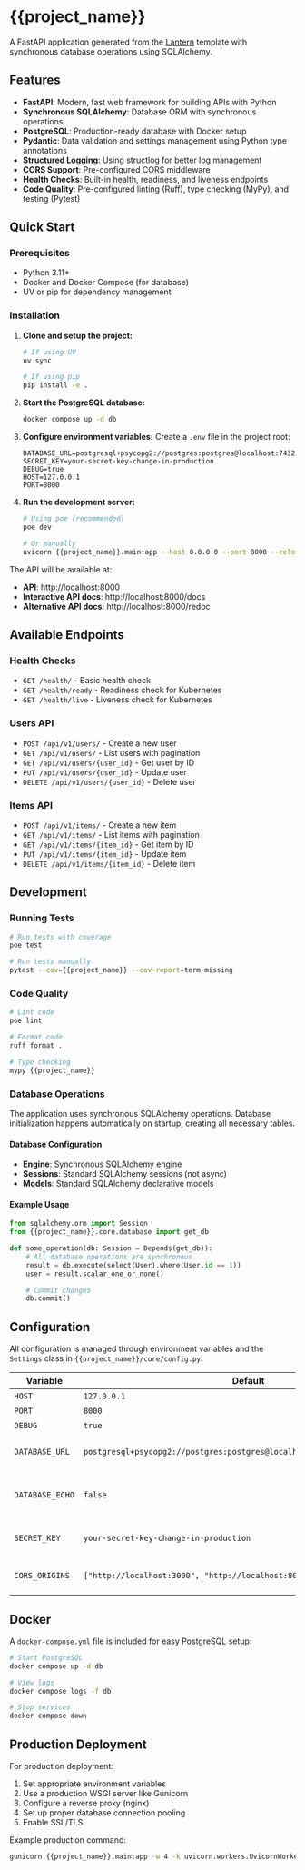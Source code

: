 # {{project_name}}

A FastAPI application generated from the [Lantern](https://lantern.bitsetters.com) template with synchronous database operations using SQLAlchemy.

## Features

- **FastAPI**: Modern, fast web framework for building APIs with Python
- **Synchronous SQLAlchemy**: Database ORM with synchronous operations
- **PostgreSQL**: Production-ready database with Docker setup
- **Pydantic**: Data validation and settings management using Python type annotations
- **Structured Logging**: Using structlog for better log management
- **CORS Support**: Pre-configured CORS middleware
- **Health Checks**: Built-in health, readiness, and liveness endpoints
- **Code Quality**: Pre-configured linting (Ruff), type checking (MyPy), and testing (Pytest)


## Quick Start

### Prerequisites

- Python 3.11+
- Docker and Docker Compose (for database)
- UV or pip for dependency management

### Installation

1. **Clone and setup the project:**
   ```bash
   # If using UV
   uv sync

   # If using pip
   pip install -e .
   ```

2. **Start the PostgreSQL database:**
   ```bash
   docker compose up -d db
   ```

3. **Configure environment variables:**
   Create a `.env` file in the project root:
   ```env
   DATABASE_URL=postgresql+psycopg2://postgres:postgres@localhost:7432/{{project_name}}
   SECRET_KEY=your-secret-key-change-in-production
   DEBUG=true
   HOST=127.0.0.1
   PORT=8000
   ```

4. **Run the development server:**
   ```bash
   # Using poe (recommended)
   poe dev

   # Or manually
   uvicorn {{project_name}}.main:app --host 0.0.0.0 --port 8000 --reload
   ```

The API will be available at:
- **API**: http://localhost:8000
- **Interactive API docs**: http://localhost:8000/docs
- **Alternative API docs**: http://localhost:8000/redoc

## Available Endpoints

### Health Checks
- `GET /health/` - Basic health check
- `GET /health/ready` - Readiness check for Kubernetes
- `GET /health/live` - Liveness check for Kubernetes

### Users API
- `POST /api/v1/users/` - Create a new user
- `GET /api/v1/users/` - List users with pagination
- `GET /api/v1/users/{user_id}` - Get user by ID
- `PUT /api/v1/users/{user_id}` - Update user
- `DELETE /api/v1/users/{user_id}` - Delete user

### Items API
- `POST /api/v1/items/` - Create a new item
- `GET /api/v1/items/` - List items with pagination
- `GET /api/v1/items/{item_id}` - Get item by ID
- `PUT /api/v1/items/{item_id}` - Update item
- `DELETE /api/v1/items/{item_id}` - Delete item

## Development

### Running Tests
```bash
# Run tests with coverage
poe test

# Run tests manually
pytest --cov={{project_name}} --cov-report=term-missing
```

### Code Quality
```bash
# Lint code
poe lint

# Format code
ruff format .

# Type checking
mypy {{project_name}}
```

### Database Operations

The application uses synchronous SQLAlchemy operations. Database initialization happens automatically on startup, creating all necessary tables.

#### Database Configuration
- **Engine**: Synchronous SQLAlchemy engine
- **Sessions**: Standard SQLAlchemy sessions (not async)
- **Models**: Standard SQLAlchemy declarative models

#### Example Usage
```python
from sqlalchemy.orm import Session
from {{project_name}}.core.database import get_db

def some_operation(db: Session = Depends(get_db)):
    # All database operations are synchronous
    result = db.execute(select(User).where(User.id == 1))
    user = result.scalar_one_or_none()

    # Commit changes
    db.commit()
```

## Configuration

All configuration is managed through environment variables and the `Settings` class in `{{project_name}}/core/config.py`:

| Variable | Default | Description |
|----------|---------|-------------|
| `HOST` | `127.0.0.1` | Server host |
| `PORT` | `8000` | Server port |
| `DEBUG` | `true` | Debug mode |
| `DATABASE_URL` | `postgresql+psycopg2://postgres:postgres@localhost:7432/{{project_name}}` | Database connection URL |
| `DATABASE_ECHO` | `false` | Enable SQLAlchemy query logging |
| `SECRET_KEY` | `your-secret-key-change-in-production` | Secret key for JWT tokens |
| `CORS_ORIGINS` | `["http://localhost:3000", "http://localhost:8080"]` | Allowed CORS origins |

## Docker

A `docker-compose.yml` file is included for easy PostgreSQL setup:

```bash
# Start PostgreSQL
docker compose up -d db

# View logs
docker compose logs -f db

# Stop services
docker compose down
```

## Production Deployment

For production deployment:

1. Set appropriate environment variables
2. Use a production WSGI server like Gunicorn
3. Configure a reverse proxy (nginx)
4. Set up proper database connection pooling
5. Enable SSL/TLS

Example production command:
```bash
gunicorn {{project_name}}.main:app -w 4 -k uvicorn.workers.UvicornWorker --bind 0.0.0.0:8000
```

